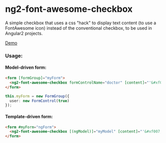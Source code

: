 # ng2-font-awesome-checkbox
A simple checkbox that uses a css "hack" to display text content (to use a FontAwesome icon) instead of the conventional checkbox, to be used in Angular2 projects.

[Demo](https://embed.plnkr.co/5NeGKz/)

### Usage:
#### Model-driven form:

```html
<form [formGroup]="myForm">
  <ng2-font-awesome-checkbox formControlName="doctor" [content]="'&#xf0f0;'"></ng2-font-awesome-checkbox>
</form>
```

```typescript
this.myForm = new FormGroup({
  user: new FormControl(true)
});
```

#### Template-driven form:

```html
<form #myForm="ngForm">
  <ng2-font-awesome-checkbox [(ngModel)]="myModel" [content]="'&#xf007;'" name="myControl" #myControl="ngModel"></ng2-font-awesome-checkbox>
</form>
```
